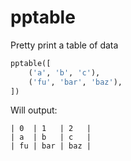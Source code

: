 pptable
=======

Pretty print a table of data

```python
pptable([
    ('a', 'b', 'c'),
    ('fu', 'bar', 'baz'),
])
```

Will output:

    | 0  | 1   | 2   |
    | a  | b   | c   |
    | fu | bar | baz |
